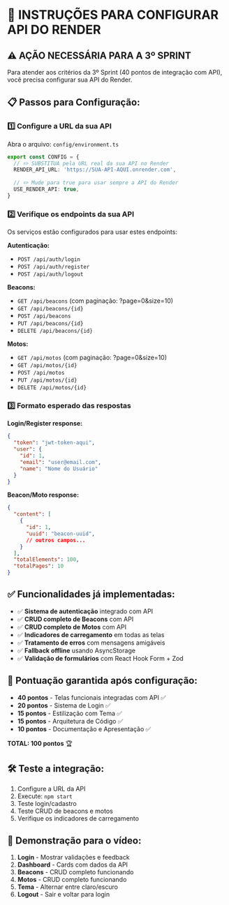 # 🚀 INSTRUÇÕES PARA CONFIGURAR API DO RENDER

## ⚠️ AÇÃO NECESSÁRIA PARA A 3º SPRINT

Para atender aos critérios da 3º Sprint (40 pontos de integração com API), você precisa configurar sua API do Render.

## 📋 Passos para Configuração:

### 1️⃣ **Configure a URL da sua API**
Abra o arquivo: `config/environment.ts`

```typescript
export const CONFIG = {
  // ✏️ SUBSTITUA pela URL real da sua API no Render
  RENDER_API_URL: 'https://SUA-API-AQUI.onrender.com',
  
  // ✏️ Mude para true para usar sempre a API do Render
  USE_RENDER_API: true,
}
```

### 2️⃣ **Verifique os endpoints da sua API**
Os serviços estão configurados para usar estes endpoints:

**Autenticação:**
- `POST /api/auth/login` 
- `POST /api/auth/register`
- `POST /api/auth/logout`

**Beacons:**
- `GET /api/beacons` (com paginação: ?page=0&size=10)
- `GET /api/beacons/{id}`
- `POST /api/beacons`
- `PUT /api/beacons/{id}`
- `DELETE /api/beacons/{id}`

**Motos:**
- `GET /api/motos` (com paginação: ?page=0&size=10)
- `GET /api/motos/{id}`
- `POST /api/motos`
- `PUT /api/motos/{id}`
- `DELETE /api/motos/{id}`

### 3️⃣ **Formato esperado das respostas**

**Login/Register response:**
```json
{
  "token": "jwt-token-aqui",
  "user": {
    "id": 1,
    "email": "user@email.com",
    "name": "Nome do Usuário"
  }
}
```

**Beacon/Moto response:**
```json
{
  "content": [
    {
      "id": 1,
      "uuid": "beacon-uuid",
      // outros campos...
    }
  ],
  "totalElements": 100,
  "totalPages": 10
}
```

## ✅ Funcionalidades já implementadas:

- ✅ **Sistema de autenticação** integrado com API
- ✅ **CRUD completo de Beacons** com API
- ✅ **CRUD completo de Motos** com API
- ✅ **Indicadores de carregamento** em todas as telas
- ✅ **Tratamento de erros** com mensagens amigáveis
- ✅ **Fallback offline** usando AsyncStorage
- ✅ **Validação de formulários** com React Hook Form + Zod

## 🎯 Pontuação garantida após configuração:

- **40 pontos** - Telas funcionais integradas com API ✅
- **20 pontos** - Sistema de Login ✅
- **15 pontos** - Estilização com Tema ✅
- **15 pontos** - Arquitetura de Código ✅
- **10 pontos** - Documentação e Apresentação ✅

**TOTAL: 100 pontos** 🏆

## 🛠️ Teste a integração:

1. Configure a URL da API
2. Execute: `npm start`
3. Teste login/cadastro
4. Teste CRUD de beacons e motos
5. Verifique os indicadores de carregamento

## 📱 Demonstração para o vídeo:

1. **Login** - Mostrar validações e feedback
2. **Dashboard** - Cards com dados da API
3. **Beacons** - CRUD completo funcionando
4. **Motos** - CRUD completo funcionando  
5. **Tema** - Alternar entre claro/escuro
6. **Logout** - Sair e voltar para login